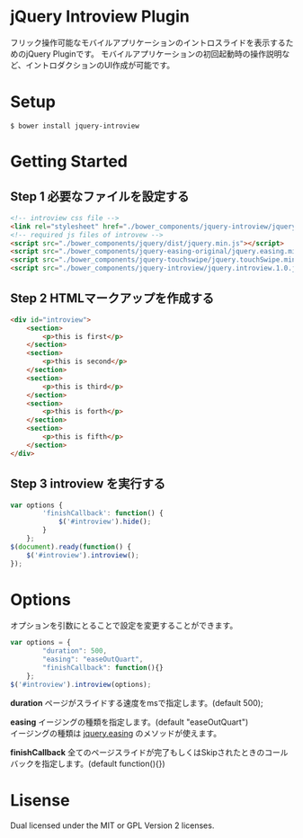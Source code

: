 # jQuery Introview Plugin

フリック操作可能なモバイルアプリケーションのイントロスライドを表示するためのjQuery Pluginです。
モバイルアプリケーションの初回起動時の操作説明など、イントロダクションのUI作成が可能です。

# Setup

```
$ bower install jquery-introview
```

# Getting Started

## Step 1 必要なファイルを設定する

```html
<!-- introview css file -->
<link rel="stylesheet" href="./bower_components/jquery-introview/jquery.introview.css">
<!-- required js files of introvew -->
<script src="./bower_components/jquery/dist/jquery.min.js"></script>
<script src="./bower_components/jquery-easing-original/jquery.easing.min.js"></script>
<script src="./bower_components/jquery-touchswipe/jquery.touchSwipe.min.js"></script>
<script src="./bower_components/jquery-introview/jquery.introview.1.0.js"></script>
```

## Step 2 HTMLマークアップを作成する

```html
<div id="introview">
    <section>
        <p>this is first</p>
    </section>
    <section>
        <p>this is second</p>
    </section>
    <section>
        <p>this is third</p>
    </section>
    <section>
        <p>this is forth</p>
    </section>
    <section>
        <p>this is fifth</p>
    </section>
</div>
```

## Step 3 introview を実行する

```javascript
var options {
        'finishCallback': function() {
            $('#introview').hide();
        }
    };
$(document).ready(function() {
    $('#introview').introview();
});
```

# Options

オプションを引数にとることで設定を変更することができます。

```javascript
var options = {
        "duration": 500,
        "easing": "easeOutQuart",
        "finishCallback": function(){}
    };
$('#introview').introview(options);
```

**duration**
ページがスライドする速度をmsで指定します。(default 500);

**easing**
イージングの種類を指定します。(default "easeOutQuart")  
イージングの種類は [jquery.easing](http://gsgd.co.uk/sandbox/jquery/easing/) のメソッドが使えます。

**finishCallback**
全てのページスライドが完了もしくはSkipされたときのコールバックを指定します。(default function(){})

# Lisense

Dual licensed under the MIT or GPL Version 2 licenses.

